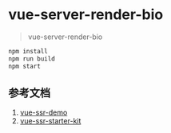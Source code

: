 # vue-server-render-bio

> vue-server-render-bio

```bash
npm install
npm run build
npm start
```

## 参考文档

1. [vue-ssr-demo](https://github.com/ZhengZhouXu/vue-ssr-demo)
2. [vue-ssr-starter-kit](https://github.com/doabit/vue-ssr-starter-kit)